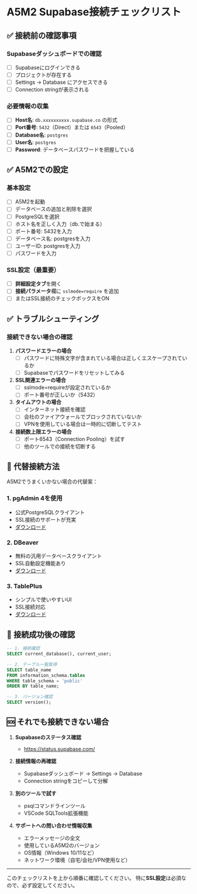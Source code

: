 # A5M2 Supabase接続チェックリスト

## ✅ 接続前の確認事項

### Supabaseダッシュボードでの確認
- [ ] Supabaseにログインできる
- [ ] プロジェクトが存在する
- [ ] Settings → Database にアクセスできる
- [ ] Connection stringが表示される

### 必要情報の収集
- [ ] **Host名**: `db.xxxxxxxxxx.supabase.co` の形式
- [ ] **Port番号**: `5432`（Direct）または `6543`（Pooled）
- [ ] **Database名**: `postgres`
- [ ] **User名**: `postgres`
- [ ] **Password**: データベースパスワードを把握している

## ✅ A5M2での設定

### 基本設定
- [ ] A5M2を起動
- [ ] データベースの追加と削除を選択
- [ ] PostgreSQLを選択
- [ ] ホスト名を正しく入力（db.で始まる）
- [ ] ポート番号: 5432を入力
- [ ] データベース名: postgresを入力
- [ ] ユーザーID: postgresを入力
- [ ] パスワードを入力

### SSL設定（最重要）
- [ ] **詳細設定タブ**を開く
- [ ] **接続パラメータ**欄に `sslmode=require` を追加
- [ ] またはSSL接続のチェックボックスをON

## ✅ トラブルシューティング

### 接続できない場合の確認
1. **パスワードエラーの場合**
   - [ ] パスワードに特殊文字が含まれている場合は正しくエスケープされているか
   - [ ] Supabaseでパスワードをリセットしてみる

2. **SSL関連エラーの場合**
   - [ ] sslmode=requireが設定されているか
   - [ ] ポート番号が正しいか（5432）

3. **タイムアウトの場合**
   - [ ] インターネット接続を確認
   - [ ] 会社のファイアウォールでブロックされていないか
   - [ ] VPNを使用している場合は一時的に切断してテスト

4. **接続数上限エラーの場合**
   - [ ] ポート6543（Connection Pooling）を試す
   - [ ] 他のツールでの接続を切断する

## 🔄 代替接続方法

A5M2でうまくいかない場合の代替案：

### 1. pgAdmin 4を使用
- 公式PostgreSQLクライアント
- SSL接続のサポートが充実
- [ダウンロード](https://www.pgadmin.org/download/)

### 2. DBeaver
- 無料の汎用データベースクライアント  
- SSL自動設定機能あり
- [ダウンロード](https://dbeaver.io/download/)

### 3. TablePlus
- シンプルで使いやすいUI
- SSL接続対応
- [ダウンロード](https://tableplus.com/)

## 📝 接続成功後の確認

```sql
-- 1. 接続確認
SELECT current_database(), current_user;

-- 2. テーブル一覧取得
SELECT table_name 
FROM information_schema.tables 
WHERE table_schema = 'public'
ORDER BY table_name;

-- 3. バージョン確認
SELECT version();
```

## 🆘 それでも接続できない場合

1. **Supabaseのステータス確認**
   - https://status.supabase.com/

2. **接続情報の再確認**
   - Supabaseダッシュボード → Settings → Database
   - Connection stringをコピーして分解

3. **別のツールで試す**
   - psqlコマンドラインツール
   - VSCode SQLTools拡張機能

4. **サポートへの問い合わせ情報収集**
   - エラーメッセージの全文
   - 使用しているA5M2のバージョン
   - OS情報（Windows 10/11など）
   - ネットワーク環境（自宅/会社/VPN使用など）

---
このチェックリストを上から順番に確認してください。
特に**SSL設定**は必須なので、必ず設定してください。
